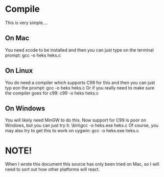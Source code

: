 # Compile

This is very simple....


## On Mac

You need xcode to be installed and then you can just type on the terminal prompt: gcc -o heks heks.c


## On Linux

You do need a compiler which supports C99 for this and then you can just typ eon the prompt: gcc -o heks heks.c
Or if you really need to make sure the compiler goes for c99: c99 -o heks heks.c

## On Windows

You will likely need MinGW to do this. Now support for C99 is poor on Windows, but you can just try it: <your mingw path>\bin\gcc -o heks.exe heks.c
Of course, you may also try to get this to work on cygwin: gcc -o heks.exe heks.c






# NOTE!

When I wrote this document this source has only been tried on Mac, so I will need to sort out how other platforms will react.
